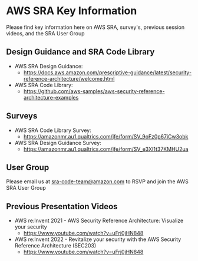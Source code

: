 ﻿# AWS SRA Key Information

Please find key information here on AWS SRA, survey's, previous session videos, and the SRA User Group 

## Design Guidance and SRA Code Library

- AWS SRA Design Guidance: 
	- https://docs.aws.amazon.com/prescriptive-guidance/latest/security-reference-architecture/welcome.html
- AWS SRA Code Library: 
	- https://github.com/aws-samples/aws-security-reference-architecture-examples

## Surveys

 - AWS SRA Code Library Survey:
   - https://amazonmr.au1.qualtrics.com/jfe/form/SV_9oFz0p67iCw3obk
- AWS SRA Design Guidance Survey:
   - https://amazonmr.au1.qualtrics.com/jfe/form/SV_e3XI1t37KMHU2ua

## User Group

Please email us at sra-code-team@amazon.com to RSVP and join the AWS SRA User Group

## Previous Presentation Videos
- AWS re:Invent 2021 - AWS Security Reference Architecture: Visualize your security
	- https://www.youtube.com/watch?v=uFrj0jHN848
- AWS re:Invent 2022 - Revitalize your security with the AWS Security Reference Architecture (SEC203)
	- https://www.youtube.com/watch?v=uFrj0jHN848




